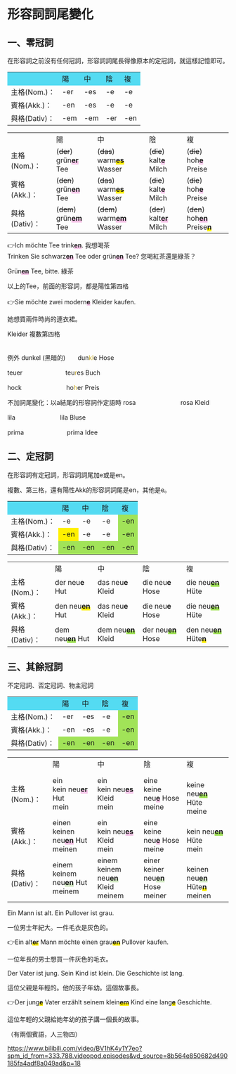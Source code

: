 # 形容詞詞尾變化

## 一、零冠詞
在形容詞之前沒有任何冠詞，形容詞詞尾長得像原本的定冠詞，就這樣記憶即可。

<table>
  <tr>
    <td bgcolor="#54DBF2">　</td>
    <td bgcolor="#54DBF2">陽</td>
    <td bgcolor="#54DBF2">中</td>
    <td bgcolor="#54DBF2">陰</td>
    <td bgcolor="#54DBF2">複</td>
  </tr>
  <tr>
    <td>主格(Nom.)：</td>
    <td> -er </td>
    <td> -es </td>
    <td> -e </td>
    <td> -e </td>
  </tr>
  <tr>
    <td>賓格(Akk.)：</td>
    <td> -en </td>
    <td> -es </td>
    <td> -e </td>
    <td> -e </td>
  </tr>
  <tr>
    <td>與格(Dativ)：</td>
    <td> -em </td>
    <td> -em </td>
    <td> -er </td>
    <td> -en </td>
  </tr>
</table>

<table>
  <tr>
    <td>　</td>
    <td>陽</td>
    <td>中</td>
    <td>陰</td>
    <td>複</td>
  </tr>
  <tr>
    <td>主格(Nom.)：</td>
    <td>(<del>der</del>)<br>grün<span style="font-weight: bold; background: -webkit-linear-gradient(transparent 60%, #F7C5E9 60%, #F7C5E9 100%,transparent 100%);">er</span> Tee</td>
    <td>(<del>das</del>)<br>warm<span style="font-weight: bold; background: -webkit-linear-gradient(transparent 60%, #FFED00 60%, #FFED00 100%,transparent 100%);">es</span> Wasser</td>
    <td>(<del>die</del>)<br>kalt<span style="font-weight: bold; background: -webkit-linear-gradient(transparent 60%, #F7C5E9 60%, #F7C5E9 100%,transparent 100%);">e</span> Milch</td>
    <td>(<del>die</del>)<br>hoh<span style="font-weight: bold; background: -webkit-linear-gradient(transparent 60%, #F7C5E9 60%, #F7C5E9 100%,transparent 100%);">e</span> Preise</td>
  </tr>
  <tr>
    <td>賓格(Akk.)：</td>
    <td>(<del>den</del>)<br>grün<span style="font-weight: bold; background: -webkit-linear-gradient(transparent 60%, #F7C5E9 60%, #F7C5E9 100%,transparent 100%);">en</span> Tee</td>
    <td>(<del>das</del>)<br>warm<span style="font-weight: bold; background: -webkit-linear-gradient(transparent 60%, #FFED00 60%, #FFED00 100%,transparent 100%);">es</span> Wasser</td>
    <td>(<del>die</del>)<br>kalt<span style="font-weight: bold; background: -webkit-linear-gradient(transparent 60%, #F7C5E9 60%, #F7C5E9 100%,transparent 100%);">e</span> Milch</td>
    <td>(<del>die</del>)<br>hoh<span style="font-weight: bold; background: -webkit-linear-gradient(transparent 60%, #F7C5E9 60%, #F7C5E9 100%,transparent 100%);">e</span> Preise</td>
  </tr>
  <tr>
    <td>與格(Dativ)：</td>
    <td>(<del>dem</del>)<br>grün<span style="font-weight: bold; background: -webkit-linear-gradient(transparent 60%, #F7C5E9 60%, #F7C5E9 100%,transparent 100%);">em</span> Tee</td>
    <td>(<del>dem</del>)<br>warm<span style="font-weight: bold; background: -webkit-linear-gradient(transparent 60%, #F7C5E9 60%, #F7C5E9 100%,transparent 100%);">em</span> Wasser</td>
    <td>(<del>der</del>)<br>kalt<span style="font-weight: bold; background: -webkit-linear-gradient(transparent 60%, #F7C5E9 60%, #F7C5E9 100%,transparent 100%);">er</span> Milch</td>
    <td>(<del>den</del>)<br>hoh<span style="font-weight: bold; background: -webkit-linear-gradient(transparent 60%, #F7C5E9 60%, #F7C5E9 100%,transparent 100%);">en</span> Preise<span style="font-weight: bold; background: -webkit-linear-gradient(transparent 60%, #FFED00 60%, #FFED00 100%,transparent 100%);">n</span></td>
  </tr>
</table>

👉Ich möchte Tee trink<span style="font-weight: bold; background: -webkit-linear-gradient(transparent 60%, #F7C5E9 60%, #F7C5E9 100%,transparent 100%);">en</span>. 我想喝茶<br>
Trinken Sie schwarz<span style="font-weight: bold; background: -webkit-linear-gradient(transparent 60%, #F7C5E9 60%, #F7C5E9 100%,transparent 100%);">en</span> Tee oder grün<span style="font-weight: bold; background: -webkit-linear-gradient(transparent 60%, #F7C5E9 60%, #F7C5E9 100%,transparent 100%);">en</span> Tee? 您喝紅茶還是綠茶？

Grün<span style="font-weight: bold; background: -webkit-linear-gradient(transparent 60%, #F7C5E9 60%, #F7C5E9 100%,transparent 100%);">en</span> Tee, bitte. 綠茶

以上的Tee，前面的形容詞，都是陽性第四格
<br>
<br>
👉Sie möchte zwei modern<span style="font-weight: bold; background: -webkit-linear-gradient(transparent 60%, #F7C5E9 60%, #F7C5E9 100%,transparent 100%);">e</span> Kleider kaufen.

她想買兩件時尚的連衣裙。

Kleider 複數第四格
<br>
<br>
<br>
例外
dunkel (黑暗的)　　dun<span style="color:#C2A418;">kl</span>e Hose

teuer　　　　　　　teu<span style="color:#C2A418;">r</span>es Buch

hock　　　　　　　 ho<span style="color:#C2A418;">h</span>er Preis


不加詞尾變化：以a結尾的形容詞作定語時
rosa　　　　　　　 rosa Kleid

lila　　　　　　　 lila Bluse

prima　　　　　　　prima Idee




## 二、定冠詞
在形容詞有定冠詞，形容詞詞尾加e或是en。

複數、第三格，還有陽性Akk的形容詞詞尾是en，其他是e。
<table>
  <tr>
    <td bgcolor="#54DBF2">　</td>
    <td bgcolor="#54DBF2">陽</td>
    <td bgcolor="#54DBF2">中</td>
    <td bgcolor="#54DBF2">陰</td>
    <td bgcolor="#54DBF2">複</td>
  </tr>
  <tr>
    <td>主格(Nom.)：</td>
    <td> -e </td>
    <td> -e </td>
    <td> -e </td>
    <td bgcolor="#A1E358"> -en </td>
  </tr>
  <tr>
    <td>賓格(Akk.)：</td>
    <td bgcolor="#FFF000"> -en </td>
    <td> -e </td>
    <td> -e </td>
    <td bgcolor="#A1E358"> -en </td>
  </tr>
  <tr>
    <td>與格(Dativ)：</td>
    <td bgcolor="#A1E358"> -en </td>
    <td bgcolor="#A1E358"> -en </td>
    <td bgcolor="#A1E358"> -en </td>
    <td bgcolor="#A1E358"> -en </td>
  </tr>
</table>


<table>
  <tr>
    <td>　</td>
    <td>陽</td>
    <td>中</td>
    <td>陰</td>
    <td>複</td>
  </tr>
  <tr>
    <td>主格(Nom.)：</td>
    <td>der neu<b>e</b> Hut</td>
    <td>das neu<b>e</b> Kleid</td>
    <td>die neu<b>e</b> Hose</td>
    <td>die neu<span style="font-weight: bold; background: -webkit-linear-gradient(transparent 60%, #A1E358 60%, #A1E358 100%,transparent 100%);">en</span> Hüte</td>
  </tr>
  <tr>
    <td>賓格(Akk.)：</td>
    <td>den neu<span style="font-weight: bold; background: -webkit-linear-gradient(transparent 60%, #FFF000 60%, #FFF000 100%,transparent 100%);">en</span> Hut</td>
    <td>das neu<b>e</b> Kleid</td>
    <td>die neu<b>e</b> Hose</td>
    <td>die neu<span style="font-weight: bold; background: -webkit-linear-gradient(transparent 60%, #A1E358 60%, #A1E358 100%,transparent 100%);">en</span> Hüte</td>
  </tr>
  <tr>
    <td>與格(Dativ)：</td>
    <td>dem neu<span style="font-weight: bold; background: -webkit-linear-gradient(transparent 60%, #A1E358 60%, #A1E358 100%,transparent 100%);">en</span> Hut</td>
    <td>dem neu<span style="font-weight: bold; background: -webkit-linear-gradient(transparent 60%, #A1E358 60%, #A1E358 100%,transparent 100%);">en</span> Kleid</td>
    <td>der neu<span style="font-weight: bold; background: -webkit-linear-gradient(transparent 60%, #A1E358 60%, #A1E358 100%,transparent 100%);">en</span> Hose</td>
    <td>den neu<span style="font-weight: bold; background: -webkit-linear-gradient(transparent 60%, #A1E358 60%, #A1E358 100%,transparent 100%);">en</span> Hüte<span style="font-weight: bold; background: -webkit-linear-gradient(transparent 60%, #FFED00 60%, #FFED00 100%,transparent 100%);">n</span></td>
  </tr>
</table>

## 三、其餘冠詞
不定冠詞、否定冠詞、物主冠詞
<table>
  <tr>
    <td bgcolor="#54DBF2">　</td>
    <td bgcolor="#54DBF2">陽</td>
    <td bgcolor="#54DBF2">中</td>
    <td bgcolor="#54DBF2">陰</td>
    <td bgcolor="#54DBF2">複</td>
  </tr>
  <tr>
    <td>主格(Nom.)：</td>
    <td> -er </td>
    <td> -es </td>
    <td> -e </td>
    <td bgcolor="#A1E358"> -en </td>
  </tr>
  <tr>
    <td>賓格(Akk.)：</td>
    <td> -en </td>
    <td> -es </td>
    <td> -e </td>
    <td bgcolor="#A1E358"> -en </td>
  </tr>
  <tr>
    <td>與格(Dativ)：</td>
    <td bgcolor="#A1E358"> -en </td>
    <td bgcolor="#A1E358"> -en </td>
    <td bgcolor="#A1E358"> -en </td>
    <td bgcolor="#A1E358"> -en </td>
  </tr>
</table>


<table>
  <tr>
    <td>　</td>
    <td>陽</td>
    <td>中</td>
    <td>陰</td>
    <td>複</td>
  </tr>
  <tr>
    <td>主格(Nom.)：</td>
    <td>ein<br>kein neu<span style="font-weight: bold; background: -webkit-linear-gradient(transparent 60%, #F7C5E9 60%, #F7C5E9 100%,transparent 100%);">er</span> Hut<br>mein</td>
    <td>ein<br>kein neu<span style="font-weight: bold; background: -webkit-linear-gradient(transparent 60%, #F7C5E9 60%, #F7C5E9 100%,transparent 100%);">es</span> Kleid<br>mein</td>
    <td>eine<br>keine neu<span style="font-weight: bold; background: -webkit-linear-gradient(transparent 60%, #F7C5E9 60%, #F7C5E9 100%,transparent 100%);">e</span> Hose<br>meine</td>
    <td> <br>keine neu<span style="font-weight: bold; background: -webkit-linear-gradient(transparent 60%, #A1E358 60%, #A1E358 100%,transparent 100%);">en</span> Hüte<br>meine</td>
  </tr>
  <tr>
    <td>賓格(Akk.)：</td>
    <td>einen<br>keinen neu<span style="font-weight: bold; background: -webkit-linear-gradient(transparent 60%, #F7C5E9 60%, #F7C5E9 100%,transparent 100%);">en</span> Hut<br>meinen</td>
    <td>ein<br>kein neu<span style="font-weight: bold; background: -webkit-linear-gradient(transparent 60%, #F7C5E9 60%, #F7C5E9 100%,transparent 100%);">es</span> Kleid<br>mein</td>
    <td>eine<br>keine neu<span style="font-weight: bold; background: -webkit-linear-gradient(transparent 60%, #F7C5E9 60%, #F7C5E9 100%,transparent 100%);">e</span> Hose<br>meine</td>
    <td> <br>kein neu<span style="font-weight: bold; background: -webkit-linear-gradient(transparent 60%, #A1E358 60%, #A1E358 100%,transparent 100%);">en</span> Hüte<br>mein</td>
  </tr>
  <tr>
    <td>與格(Dativ)：</td>
    <td>einem<br>keinem neu<span style="font-weight: bold; background: -webkit-linear-gradient(transparent 60%, #D4EAC5 60%, #D4EAC5 100%,transparent 100%);">en</span> Hut<br>meinem</td>
    <td>einem<br>keinem neu<span style="font-weight: bold; background: -webkit-linear-gradient(transparent 60%, #D4EAC5 60%, #D4EAC5 100%,transparent 100%);">en</span> Kleid<br>meinem</td>
    <td>einer<br>keiner neu<span style="font-weight: bold; background: -webkit-linear-gradient(transparent 60%, #D4EAC5 60%, #D4EAC5 100%,transparent 100%);">en</span> Hose<br>meiner</td>
    <td> <br>keinen neu<span style="font-weight: bold; background: -webkit-linear-gradient(transparent 60%, #D4EAC5 60%, #D4EAC5 100%,transparent 100%);">en</span> Hüte<span style="font-weight: bold; background: -webkit-linear-gradient(transparent 60%, #FFED00 60%, #FFED00 100%,transparent 100%);">n</span><br>meinen</td>
  </tr>
</table>

Ein Mann ist alt. Ein Pullover ist grau.

一位男士年紀大。一件毛衣是灰色的。

👉Ein alt<span style="font-weight: bold; background: -webkit-linear-gradient(transparent 60%, #FFED00 60%, #FFED00 100%,transparent 100%);">er</span> Mann möchte einen grau<span style="font-weight: bold; background: -webkit-linear-gradient(transparent 60%, #FFED00 60%, #FFED00 100%,transparent 100%);">en</span> Pullover kaufen.

一位年長的男士想買一件灰色的毛衣。

Der Vater ist jung. Sein Kind ist klein. Die Geschichte ist lang.

這位父親是年輕的。他的孩子年幼。這個故事長。

👉Der jung<span style="font-weight: bold; background: -webkit-linear-gradient(transparent 60%, #FFED00 60%, #FFED00 100%,transparent 100%);">e</span> Vater erzählt seinem klein<span style="font-weight: bold; background: -webkit-linear-gradient(transparent 60%, #FFED00 60%, #FFED00 100%,transparent 100%);">em</span> Kind eine lang<span style="font-weight: bold; background: -webkit-linear-gradient(transparent 60%, #FFED00 60%, #FFED00 100%,transparent 100%);">e</span> Geschichte.

這位年輕的父親給她年幼的孩子講一個長的故事。


（有兩個賓語，人三物四）






https://www.bilibili.com/video/BV1hK4y1Y7eo?spm_id_from=333.788.videopod.episodes&vd_source=8b564e850682d490185fa4adf8a049ad&p=18